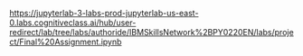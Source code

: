 https://jupyterlab-3-labs-prod-jupyterlab-us-east-0.labs.cognitiveclass.ai/hub/user-redirect/lab/tree/labs/authoride/IBMSkillsNetwork%2BPY0220EN/labs/project/Final%20Assignment.ipynb
